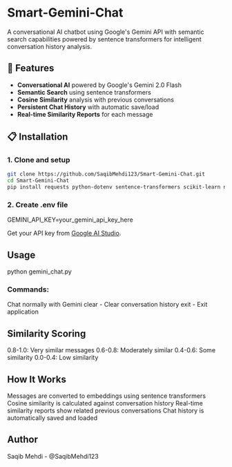 # Smart-Gemini-Chat

A conversational AI chatbot using Google's Gemini API with semantic search capabilities powered by sentence transformers for intelligent conversation history analysis.

## 🚀 Features

- **Conversational AI** powered by Google's Gemini 2.0 Flash
- **Semantic Search** using sentence transformers
- **Cosine Similarity** analysis with previous conversations
- **Persistent Chat History** with automatic save/load
- **Real-time Similarity Reports** for each message

## 📋 Installation

### 1. Clone and setup
```bash
git clone https://github.com/SaqibMehdi123/Smart-Gemini-Chat.git
cd Smart-Gemini-Chat
pip install requests python-dotenv sentence-transformers scikit-learn numpy
```
### 2. Create .env file

GEMINI_API_KEY=your_gemini_api_key_here

Get your API key from [Google AI Studio](https://aistudio.google.com/apikey).

## Usage
python gemini_chat.py

### Commands:

Chat normally with Gemini
clear - Clear conversation history
exit - Exit application

## Similarity Scoring

0.8-1.0: Very similar messages
0.6-0.8: Moderately similar
0.4-0.6: Some similarity
0.0-0.4: Low similarity

## How It Works

Messages are converted to embeddings using sentence transformers
Cosine similarity is calculated against conversation history
Real-time similarity reports show related previous conversations
Chat history is automatically saved and loaded

## Author
Saqib Mehdi - @SaqibMehdi123
